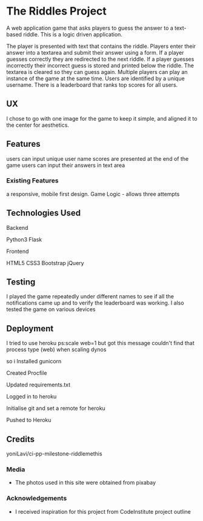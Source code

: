 # The Riddles Project

A web application game that asks players to guess the answer to a text-based riddle. This is a logic driven application.

The player is presented with text that contains the riddle. Players enter their answer into a textarea and submit their answer using a form.
If a player guesses correctly they are redirected to the next riddle.
If a player guesses incorrectly their incorrect guess is stored and printed below the riddle. The textarea is cleared so they can guess again.
Multiple players can play an instance of the game at the same time. Users are identified by a unique username.
There is  a leaderboard that ranks top scores for all users.
 
## UX
 
I chose to go with one image for the game to keep it simple, and aligned it to the center for aesthetics.
## Features

users can input unique user name
scores are presented at the end of the game
users can input their answers in text area
 
### Existing Features

a responsive, mobile first design.
Game Logic - allows three attempts


## Technologies Used


Backend

Python3
Flask

Frontend

HTML5
CSS3
Bootstrap 
jQuery 

## Testing

I played the game repeatedly under different names to see if all the notifications came up and to verify the leaderboard was working. I also tested the game on various devices

## Deployment
I tried to use heroku ps:scale web=1
but got this message couldn't find that process type (web) when scaling dynos 

so i Installed gunicorn

Created Procfile

Updated requirements.txt

Logged in to heroku

Initialise git and set a remote for heroku

Pushed to Heroku

## Credits
yoniLavi/ci-pp-milestone-riddlemethis

### Media
- The photos used in this site were obtained from pixabay

### Acknowledgements

- I received inspiration for this project from CodeInstitute project outline
   
